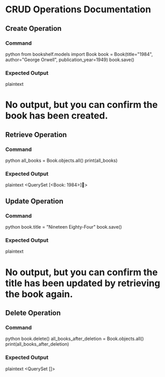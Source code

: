 # CRUD Operations Documentation

## Create Operation

### Command
python
from bookshelf.models import Book
book = Book(title="1984", author="George Orwell", publication_year=1949)
book.save()

### Expected Output
plaintext
# No output, but you can confirm the book has been created.

## Retrieve Operation
### Command
python
all_books = Book.objects.all()
print(all_books)

### Expected Output
plaintext
<QuerySet [<Book: 1984>]>ٍ

## Update Operation
### Command
python
book.title = "Nineteen Eighty-Four"
book.save()

### Expected Output
plaintext
# No output, but you can confirm the title has been updated by retrieving the book again.

## Delete Operation
### Command
python
book.delete()
all_books_after_deletion = Book.objects.all()
print(all_books_after_deletion)

### Expected Output
plaintext
<QuerySet []>